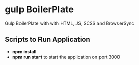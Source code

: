 # gulp BoilerPlate
  Gulp BoilerPlate with with HTML, JS, SCSS and BrowserSync

  <h2>Scripts to Run Application</h2>
  <ul>
  <li><b>npm install</b></li>
  <li><b>npm run start</b> to start the application on port 3000</li>
  </ul>

